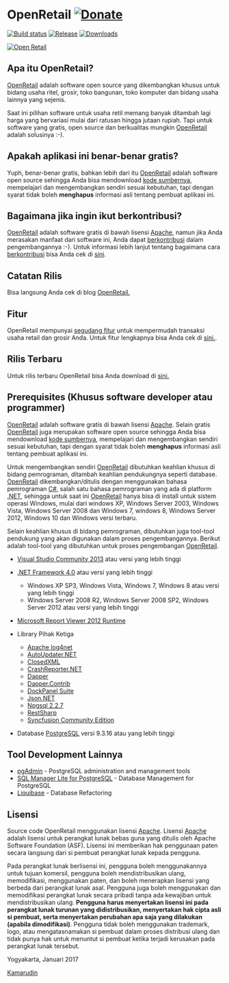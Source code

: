OpenRetail [![Donate](https://img.shields.io/badge/Donate-Bank%20Transfer-green.svg)](https://openretailblog.wordpress.com/kontribusi/)
==============================================

[![Build status](https://ci.appveyor.com/api/projects/status/a2cf5uy7b16w386b?svg=true)](https://ci.appveyor.com/project/rudi-krsoftware/open-retail) [![Release](https://img.shields.io/badge/release-v1.1.0-blue.svg)](https://github.com/rudi-krsoftware/open-retail/releases/tag/v1.1.0) [![Downloads](https://img.shields.io/badge/downloads-1.2k-brightgreen.svg)](https://github.com/rudi-krsoftware/open-retail/releases/tag/v1.1.0)

[![Open Retail](https://openretailblog.files.wordpress.com/2017/09/banner-small.png)](https://openretailblog.wordpress.com/)

Apa itu OpenRetail?
-------------------

[OpenRetail](https://openretailblog.wordpress.com/) adalah software open source yang dikembangkan khusus untuk bidang usaha ritel, grosir, toko bangunan, toko komputer dan bidang usaha lainnya yang sejenis.

Saat ini pilihan software untuk usaha retil memang banyak ditambah lagi harga yang bervariasi mulai dari ratusan hingga jutaan rupiah. Tapi untuk software yang gratis, open source dan berkualitas mungkin [OpenRetail](https://openretailblog.wordpress.com/) adalah solusinya :-).

Apakah aplikasi ini benar-benar gratis?
---------------------------------------

Yuph, benar-benar gratis, bahkan lebih dari itu [OpenRetail](https://openretailblog.wordpress.com/) adalah software open source sehingga Anda bisa mendownload [kode sumbernya](https://github.com/rudi-krsoftware/open-retail/), mempelajari dan mengembangkan sendiri sesuai kebutuhan, tapi dengan syarat tidak boleh **menghapus** informasi asli tentang pembuat aplikasi ini. 

Bagaimana jika ingin ikut berkontribusi?
----------------------------------------

[OpenRetail](https://openretailblog.wordpress.com/) adalah software gratis di bawah lisensi [Apache](http://www.apache.org/licenses/LICENSE-2.0), namun jika Anda merasakan manfaat dari software ini, Anda dapat [berkontribusi](https://openretailblog.wordpress.com/kontribusi/) dalam pengembangannya :-). Untuk informasi lebih lanjut tentang bagaimana cara [berkontribusi](https://openretailblog.wordpress.com/kontribusi/) bisa Anda cek di [sini](https://openretailblog.wordpress.com/kontribusi/).

Catatan Rilis
-------------

Bisa langsung Anda cek di blog [OpenRetail.](https://openretailblog.wordpress.com/)

Fitur
--------

OpenRetail mempunyai [segudang fitur](https://openretailblog.wordpress.com/fitur/) untuk mempermudah transaksi usaha retail dan grosir Anda. Untuk fitur lengkapnya bisa Anda cek di [sini.](https://openretailblog.wordpress.com/fitur/).

Rilis Terbaru
-------------

Untuk rilis terbaru OpenRetail bisa Anda download di [sini.](https://github.com/rudi-krsoftware/open-retail/releases)

Prerequisites (Khusus software developer atau programmer)
---------------------------------------------------------

[OpenRetail](https://openretailblog.wordpress.com/) adalah software gratis di bawah lisensi [Apache](http://www.apache.org/licenses/LICENSE-2.0). Selain gratis [OpenRetail](https://openretailblog.wordpress.com/) juga merupakan software open source sehingga Anda bisa mendownload [kode sumbernya](https://github.com/rudi-krsoftware/open-retail/), mempelajari dan mengembangkan sendiri sesuai kebutuhan, tapi dengan syarat tidak boleh **menghapus** informasi asli tentang pembuat aplikasi ini.

Untuk mengembangkan sendiri [OpenRetail](https://openretailblog.wordpress.com/) dibutuhkan keahlian khusus di bidang pemrograman, ditambah keahlian pendukungnya seperti database. [OpenRetail](https://openretailblog.wordpress.com/) dikembangkan/ditulis dengan menggunakan bahasa pemrograman [C#](https://en.wikipedia.org/wiki/C_Sharp_(programming_language)), salah satu bahasa pemrograman yang ada di platform [.NET](https://en.wikipedia.org/wiki/.NET_Framework), sehingga untuk saat ini [OpenRetail](https://openretailblog.wordpress.com/) hanya bisa di install untuk sistem operasi Windows, mulai dari windows XP, Windows Server 2003, Windows Vista, Windows Server 2008 dan Windows 7, windows 8, Windows Server 2012, Windows 10 dan Windows versi terbaru.

Selain keahlian khusus di bidang pemrograman, dibutuhkan juga tool-tool pendukung yang akan digunakan dalam proses pengembangannya. Berikut adalah tool-tool yang dibutuhkan untuk proses pengembangan [OpenRetail](https://openretailblog.wordpress.com/).

* [Visual Studio Community 2013](https://www.visualstudio.com/en-us/news/releasenotes/vs2013-community-vs) atau versi yang lebih tinggi
* [.NET Framework 4.0](https://www.microsoft.com/en-us/download/details.aspx?id=17718) atau versi yang lebih tinggi
    * Windows XP SP3, Windows Vista, Windows 7, Windows 8 atau versi yang lebih tinggi
    * Windows Server 2008 R2, Windows Server 2008 SP2, Windows Server 2012 atau versi yang lebih tinggi    
* [Microsoft Report Viewer 2012 Runtime](https://www.microsoft.com/en-us/download/details.aspx?id=35747)    

* Library Pihak Ketiga
	* [Apache log4net](https://www.nuget.org/packages/log4net/)
	* [AutoUpdater.NET](https://www.nuget.org/packages/Autoupdater.NET.Official/)
    * [ClosedXML](https://www.nuget.org/packages/ClosedXML/)
	* [CrashReporter.NET](http://www.nuget.org/packages/CrashReporter.NET.Official/)
    * [Dapper](http://www.nuget.org/packages/Dapper/)
    * [Dapper.Contrib](http://www.nuget.org/packages/Dapper.Contrib/)
	* [DockPanel Suite](https://www.nuget.org/packages/DockPanelSuite/)
	* [Json.NET](http://www.nuget.org/packages/Newtonsoft.Json/9.0.1)	    	
    * [Npgsql 2.2.7](http://www.nuget.org/packages/Npgsql/2.2.72)    	    
	* [RestSharp](https://www.nuget.org/packages/RestSharp/)    	    
    * [Syncfusion Community Edition](https://www.syncfusion.com/products/communitylicense/)

* Database [PostgreSQL](https://www.postgresql.org/) versi 9.3.16 atau yang lebih tinggi

Tool Development Lainnya
-----------------------------------------------
* [pgAdmin](https://www.pgadmin.org/) - PostgreSQL administration and management tools
* [SQL Manager Lite for PostgreSQL](http://www.sqlmanager.net/products/postgresql/manager/download) - Database Management for PostgreSQL
* [Liquibase](http://www.liquibase.org/) - Database Refactoring 

Lisensi
-----------------------------------------------

Source code OpenRetail menggunakan lisensi [Apache](http://www.apache.org/licenses/LICENSE-2.0). Lisensi [Apache](http://www.apache.org/licenses/LICENSE-2.0) adalah lisensi untuk perangkat lunak bebas guna yang ditulis oleh Apache Software Foundation (ASF). Lisensi ini memberikan hak penggunaan paten secara langsung dari si pembuat perangkat lunak kepada pengguna.

Pada perangkat lunak berlisensi ini, pengguna boleh menggunakannya untuk tujuan komersil, pengguna boleh mendistribusikan ulang, memodifikasi, menggunakan paten, dan boleh menerapkan lisensi yang berbeda dari perangkat lunak asal. Pengguna juga boleh menggunakan dan memodifikasi perangkat lunak secara pribadi tanpa ada kewajiban untuk mendistribusikan ulang. **Pengguna harus menyertakan lisensi ini pada perangkat lunak turunan yang didistribusikan, menyertakan hak cipta asli si pembuat, serta menyertakan perubahan apa saja yang dilakukan (apabila dimodifikasi)**. Pengguna tidak boleh menggunakan trademark, logo, atau mengatasnamakan si pembuat dalam proses distribusi ulang dan tidak punya hak untuk menuntut si pembuat ketika terjadi kerusakan pada perangkat lunak tersebut.

Yogyakarta, Januari 2017


[Kamarudin](http://www.facebook.com/abu.anas.1232)